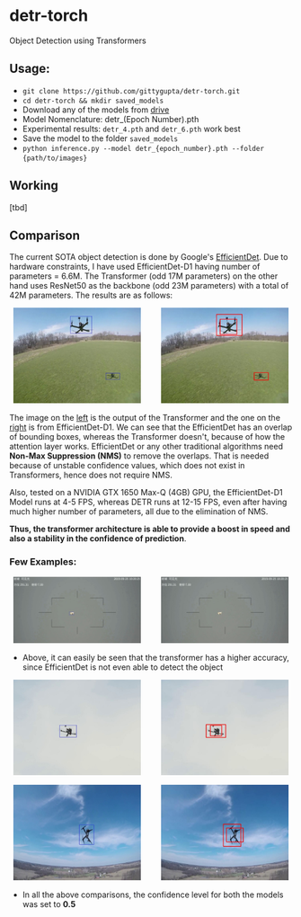 # detr-torch
Object Detection using Transformers

## Usage: 
* `git clone https://github.com/gittygupta/detr-torch.git`
* `cd detr-torch && mkdir saved_models`
* Download any of the models from [drive](https://drive.google.com/drive/folders/1XRVdKGgSOV-3DWli5yGcd51OUwJXDD8q?usp=sharing)
* Model Nomenclature: detr_(Epoch Number).pth
* Experimental results: `detr_4.pth` and `detr_6.pth` work best
* Save the model to the folder `saved_models`
* `python inference.py --model detr_{epoch_number}.pth --folder {path/to/images}`

##  Working
[tbd]

## Comparison
The current SOTA object detection is done by Google's [EfficientDet](https://github.com/xuannianz/EfficientDet). Due to hardware constraints, I have used EfficientDet-D1 having number of parameters = 6.6M. The Transformer (odd 17M parameters) on the other hand uses ResNet50 as the backbone (odd 23M parameters) with a total of 42M parameters. The results are as follows: 

<p align="center">
    <img alt="Transformer" src="samples/22.jpg" width="45%">
&nbsp; &nbsp; &nbsp; &nbsp;
    <img alt="EfficientDet" src="efficientdetd1_samples/8.jpg" width="45%">
</p>

The image on the [left](samples/22.jpg) is the output of the Transformer and the one on the [right](efficientdetd1_samples/8.jpg) is from EfficientDet-D1. We can see that the EfficientDet has an overlap of bounding boxes, whereas the Transformer doesn't, because of how the attention layer works. EfficientDet or any other traditional algorithms need **Non-Max Suppression (NMS)** to remove the overlaps. That is needed because of unstable confidence values, which does not exist in Transformers, hence does not require NMS. 

Also, tested on a NVIDIA GTX 1650 Max-Q (4GB) GPU, the EfficientDet-D1 Model runs at 4-5 FPS, whereas DETR runs at 12-15 FPS, even after having much higher number of parameters, all due to the elimination of NMS.

**Thus, the transformer architecture is able to provide a boost in speed and also a stability in the confidence of prediction**.

### Few Examples:
<p align="center">
    <img alt="Transformer" src="samples/12.jpg" width="45%">
&nbsp; &nbsp; &nbsp; &nbsp;
    <img alt="EfficientDet" src="efficientdetd1_samples/1.jpg" width="45%">
</p>

* Above, it can easily be seen that the transformer has a higher accuracy, since EfficientDet is not even able to detect the object

<p align="center">
    <img alt="Transformer" src="samples/7.jpg" width="45%">
&nbsp; &nbsp; &nbsp; &nbsp;
    <img alt="EfficientDet" src="efficientdetd1_samples/14.jpg" width="45%">
</p>

<p align="center">
    <img alt="Transformer" src="samples/13.jpg" width="45%">
&nbsp; &nbsp; &nbsp; &nbsp;
    <img alt="EfficientDet" src="efficientdetd1_samples/19.jpg" width="45%">
</p>

* In all the above comparisons, the confidence level for both the models was set to **0.5**
